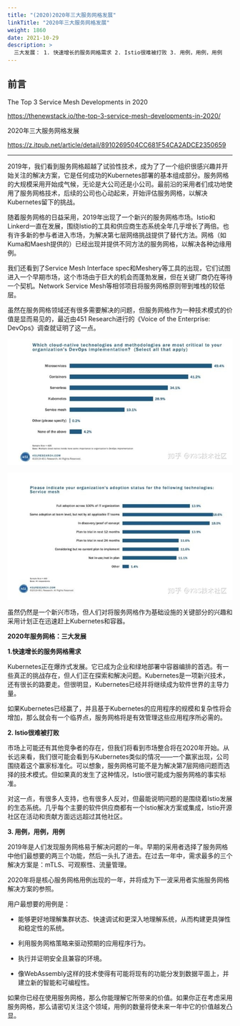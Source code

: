 ```yaml
---
title: "(2020)2020年三大服务网格发展"
linkTitle: "2020年三大服务网格发展"
weight: 1860
date: 2021-10-29
description: >
  三大发展： 1. 快速增长的服务网格需求 2. Istio很难被打败 3. 用例，用例，用例
---
```


 ## 前言

The Top 3 Service Mesh Developments in 2020

https://thenewstack.io/the-top-3-service-mesh-developments-in-2020/

2020年三大服务网格发展

https://z.itpub.net/article/detail/8910269504CC681F54CA2ADCE2350659

-------

2019年，我们看到服务网格超越了试验性技术，成为了了一个组织很感兴趣并开始关注的解决方案，它是任何成功的Kubernetes部署的基本组成部分。服务网格的大规模采用开始成气候，无论是大公司还是小公司。最前沿的采用者们成功地使用了服务网格技术，后续的公司也心动起来，开始评估服务网格，以解决Kubernetes留下的挑战。

随着服务网格的日益采用，2019年出现了一个新兴的服务网格市场。Istio和Linkerd一直在发展，围绕Istio的工具和供应商生态系统全年几乎增长了两倍。也有许多新的参与者进入市场，为解决第七层网络挑战提供了替代方法。网格（如Kuma和Maesh提供的）已经出现并提供不同方法的服务网格，以解决各种边缘用例。

我们还看到了Service Mesh Interface spec和Meshery等工具的出现，它们试图进入一个早期市场，这个市场由于巨大的机会而蓬勃发展，但在关键厂商仍在等待一个契机。Network Service Mesh等相邻项目将服务网格原则带到堆栈的较低层。

虽然在服务网格领域还有很多需要解决的问题，但服务网格作为一种技术模式的价值是显而易见的，最近由451 Research进行的《Voice of the Enterprise: DevOps》调查就证明了这一点。

![F81A853412036CABF0D94AD1D554AF59](images/the-top-3-service-mesh-developments-in-2020/F81A853412036CABF0D94AD1D554AF59.jpg)

![0ACD7ECB8C108A8EA351BCBE280DCCDA](images/the-top-3-service-mesh-developments-in-2020/0ACD7ECB8C108A8EA351BCBE280DCCDA.jpg)



虽然仍然是一个新兴市场，但人们对将服务网格作为基础设施的关键部分的兴趣和采用计划正在迅速赶上Kubernetes和容器。

**2020年服务网格：三大发展**

**1.快速增长的服务网格需求**

Kubernetes正在爆炸式发展。它已成为企业和绿地部署中容器编排的首选。有一些真正的挑战存在，但人们正在探索和解决问题。Kubernetes是一项新兴技术，还有很长的路要走。但很明显，Kubernetes已经并将继续成为软件世界的主导力量。

如果Kubernetes已经赢了，并且基于Kubernetes的应用程序的规模和复杂性将会增加，那么就会有一个临界点，服务网格将是有效管理这些应用程序所必需的。

**2. Istio很难被打败**

市场上可能还有其他竞争者的存在，但我们将看到市场整合将在2020年开始。从长远来看，我们很可能会看到与Kubernetes类似的情况——一个赢家出现，公司围绕着这个赢家标准化。可以想象，服务网格可能不是为解决第7层网络问题而选择的技术模式。但如果真的发生了这种情况，Istio很可能成为服务网格的事实标准。

对这一点，有很多人支持，也有很多人反对，但最能说明问题的是围绕着Istio发展的生态系统。几乎每个主要的软件供应商都有一个Istio解决方案或集成，Istio开源社区在活动和贡献方面远远超过其他社区。

**3. 用例，用例，用例**

2019年是人们发现服务网格易于解决问题的一年。早期的采用者选择了服务网格中他们最想要的两三个功能，然后一头扎了进去。在过去一年中，需求最多的三个解决方案是：mTLS、可观察性、流量管理。

2020年将是核心服务网格用例出现的一年，并将成为下一波采用者实施服务网格解决方案的参照。

用户最想要的用例是：

- 能够更好地理解集群状态、快速调试和更深入地理解系统，从而构建更具弹性和稳定性的系统。

- 利用服务网格策略来驱动预期的应用程序行为。

- 执行并证明安全且兼容的环境。

- 像WebAssembly这样的技术使得有可能将现有的功能分发到数据平面上，并建立新的智能和可编程性。

如果你已经在使用服务网格，那么你能理解它所带来的价值。如果你正在考虑采用服务网格，那么请密切关注这个领域，用例的数量将使未来一年中它的价值越发凸显。

